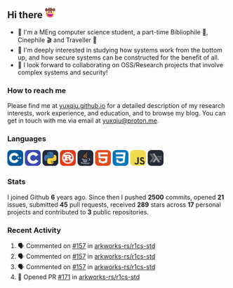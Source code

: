 ## Hi there <picture><img src="./assets/cowboy.png" alt="Cowboy Hat Face" width="25" height="25" /></picture>

- 📖 I'm a MEng computer science student, a part-time Bibliophile 📕, Cinephile 🎬 and Traveller 🚀
- 📍 I'm deeply interested in studying how systems work from the bottom up, and how secure systems can be constructed for the benefit of all.
- 👯 I look forward to collaborating on OSS/Research projects that involve complex systems and security!

### How to reach me

Please find me at [yuxqiu.github.io](https://yuxqiu.github.io/) for a detailed description of my research interests, work experience, and education, and to browse my blog. You can get in touch with me via email at [yuxqiu@proton.me](mailto:yuxqiu@proton.me).

### Languages

<p float="left">
<picture><img src="./assets/cpp.svg" alt="cpp" width="36" /></picture>
<picture><img src="./assets/c.svg" alt="c" width="36" /></picture>
<picture><img src="./assets/py.svg" alt="python" width="36" /></picture>
<picture><img src="./assets/rust.svg" alt="rust" width="36" /></picture>
<picture><img src="./assets/java.svg" alt="java" width="36" /></picture>
<picture><img src="./assets/html.svg" alt="html" width="36" /></picture>
<picture><img src="./assets/css.svg" alt="css" width="36" /></picture>
<picture><img src="./assets/js.svg" alt="js" width="36" /></picture>
<picture><img src="./assets/haskell.svg" alt="haskell" width="36" /></picture>
</p>

### Stats

I joined Github **6** years ago. Since then I pushed **2500** commits, opened **21** issues, submitted **45** pull requests, received **289** stars across **17** personal projects and contributed to **3** public repositories.

### Recent Activity

<!--START_SECTION:activity-->
1. 🗣 Commented on [#157](https://github.com/arkworks-rs/r1cs-std/pull/157#issuecomment-2953020559) in [arkworks-rs/r1cs-std](https://github.com/arkworks-rs/r1cs-std)
2. 🗣 Commented on [#157](https://github.com/arkworks-rs/r1cs-std/pull/157#issuecomment-2908157733) in [arkworks-rs/r1cs-std](https://github.com/arkworks-rs/r1cs-std)
3. 🗣 Commented on [#157](https://github.com/arkworks-rs/r1cs-std/pull/157#issuecomment-2897465384) in [arkworks-rs/r1cs-std](https://github.com/arkworks-rs/r1cs-std)
4. 💪 Opened PR [#171](https://github.com/arkworks-rs/r1cs-std/pull/171) in [arkworks-rs/r1cs-std](https://github.com/arkworks-rs/r1cs-std)
<!--END_SECTION:activity-->
